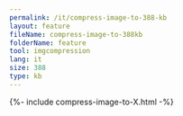```yaml
---
permalink: /it/compress-image-to-388-kb
layout: feature
fileName: compress-image-to-388kb
folderName: feature
tool: imgcompression
lang: it
size: 388
type: kb
---
```


{%- include compress-image-to-X.html -%}
